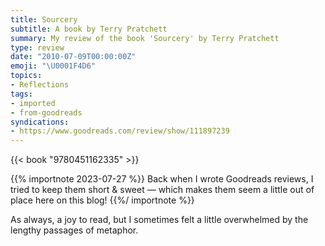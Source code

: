 ```yaml
---
title: Sourcery
subtitle: A book by Terry Pratchett
summary: My review of the book 'Sourcery' by Terry Pratchett
type: review
date: "2010-07-09T00:00:00Z"
emoji: "\U0001F4D6"
topics:
- Reflections
tags:
- imported
- from-goodreads
syndications:
- https://www.goodreads.com/review/show/111897239
---
```

{{< book "9780451162335" >}}

{{% importnote 2023-07-27 %}}
Back when I wrote Goodreads reviews, I tried to keep them short & sweet — which makes them seem a little out of place here on this blog!
{{%/ importnote %}}

As always, a joy to read, but I sometimes felt a little overwhelmed by the lengthy passages of metaphor.
